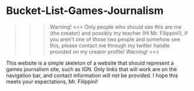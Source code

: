 # Bucket-List-Games-Journalism
>>> Warning! <<<
Only people who should see this are me (the creator) and possibly my teacher (Hi Mr. Filippini!), if you aren't one of those two people and somehow see this, please contact me through my twitter handle provided on my creator profile!
>>> Warning! <<<

This website is a simple skeleton of a website that should represent a games journalism site, such as IGN. Only links that will work are on the navigation bar, and contact information will not be provided. I hope this meets your expectations, Mr. Filippini!
